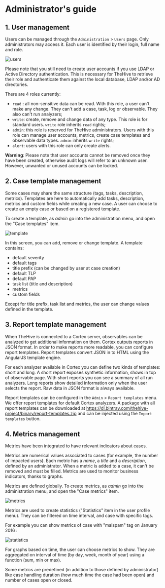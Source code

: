 # Administrator's guide

## 1. User management

Users can be managed through the `Administration` > `Users` page. Only administrators may access it. Each user is identified by their login, full name and role.

![users](../images/thehive-user-management.png)

Please note that you still need to create user accounts if you use LDAP or Active Directory authentication. This is necessary for TheHive to retrieve their role and authenticate them against the local database, LDAP and/or AD directories.

There are 4 roles currently:
 - `read` : all non-sensitive data can be read. With this role, a user can't make any change. They can't add a case, task, log or observable. They also can't run analyzers;
 - `write`: create, remove and change data of any type. This role is for standard users. `write` role inherits `read` rights;
 - `admin`: this role is reserved for TheHive administrators. Users with this role can manage user accounts, metrics, create case templates and observable data types. `admin` inherits `write` rights;
 - `alert`: users with this role can only create alerts.

**Warning**: Please note that user accounts cannot be removed once they have been created, otherwise audit logs will refer to an unknown user. However, unwanted or unused accounts can be locked.

## 2. Case template management

Some cases may share the same structure (tags, tasks, description, metrics). Templates are here to automatically add tasks, description, metrics and custom fields while creating a new case. A user can choose to create an empty case or based on a registered template.

To create a template, as _admin_ go into the administration menu, and open the "Case templates" item.

![template](../images/thehive-case-templates.png)

In this screen, you can add, remove or change template.
A template contains:
 * default severity
 * default tags
 * title prefix (can be changed by user at case creation)
 * default TLP
 * default PAP
 * task list (title and description)
 * metrics
 * custom fields
 
Except for title prefix, task list and metrics, the user can change values defined in the template.

## 3. Report template management

When TheHive is connected to a Cortex server, observables can be analyzed to get additional information on them. Cortex outputs reports in JSON format. In order to make reports more readable, you can configure report templates. Report templates convert JSON in to HTML using the AngularJS template engine.

For each analyzer available in Cortex you can define two kinds of templates: short and long. A short report exposes synthetic information, shows in top of observable page. With short reports you can see a summary of all run analyzers. Long reports show detailed information only when the user selects the report. Raw data in JSON format is always available.

Report templates can be configured in the `Admin` > `Report templates` menu. We offer report templates for default Cortex analyzers. A package with all report templates can be downloaded at https://dl.bintray.com/thehive-project/binary/report-templates.zip and can be injected using the `Import templates` button.

## 4. Metrics management

Metrics have been integrated to have relevant indicators about cases.

Metrics are numerical values associated to cases (for example, the number of impacted users). Each metric has a _name_, a _title_ and a _description_, defined by an administrator. When a metric is added to a case, it can't be removed and must be filled. Metrics are used to monitor business indicators, thanks to graphs.

Metrics are defined globally. To create metrics, as _admin_ go into the administration menu, and open the "Case metrics" item.

![metrics](../images/thehive-case-metrics.png)


Metrics are used to create statistics ("Statistics" item in the user profile menu). They can be filtered on time interval, and case with specific tags.

For example you can show metrics of case with "malspam" tag on January 2016 :

![statistics](../images/thehive-statistics.png)

For graphs based on time, the user can choose metrics to show. They are aggregated on interval of time (by day, week, month of year) using a function (sum, min or max).

Some metrics are predefined (in addition to those defined by administrator) like case handling duration (how much time the case had been open) and number of cases open or closed.
